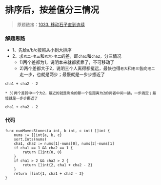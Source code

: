 # 排序后，按差值分三情况
> 原题链接：[1033. 移动石子直到连续](https://leetcode-cn.com/problems/moving-stones-until-consecutive/)

### 解题思路
* 1、先给a/b/c按照从小到大排序
* 2、求``老二-老三``和``老大-老二``的差，即``cha1``和``cha2``，分三情况
    * 1)两个差都为1，说明本来就都紧靠了，不可移动了
    * 2)两个差都大于2，说明三个人离得都挺远，最快也得``老大``和``老三``各向``老二``走一步，也就是两步；最慢就是一步步挪近了
```
cha1 + cha2 - 2
```
    * 3)两个差其中一个为2，最近的就是剩余的那一个往距离为2的两者中间一插，一步搞定；最慢就是一步步挪近了
```
cha1 + cha2 - 2
```
### 代码

```golang
func numMovesStones(a int, b int, c int) []int {
	nums := []int{a, b, c}
	sort.Ints(nums)
	cha1, cha2 := nums[1]-nums[0], nums[2]-nums[1]
	if cha1 == 1 && cha2 == 1 {
		return []int{0, 0}
	}
	if cha1 > 2 && cha2 > 2 {
		return []int{2, cha1 + cha2 - 2}
	}
	return []int{1, cha1 + cha2 - 2}
}
```